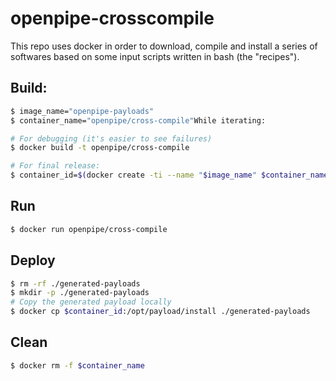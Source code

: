 # openpipe-crosscompile

This repo uses docker in order to download, compile and install a series of softwares based on some input scripts written in bash (the "recipes").

## Build:

```bash
$ image_name="openpipe-payloads"
$ container_name="openpipe/cross-compile"While iterating:

# For debugging (it's easier to see failures)
$ docker build -t openpipe/cross-compile

# For final release:
$ container_id=$(docker create -ti --name "$image_name" $container_name bash)
```

## Run
```bash
$ docker run openpipe/cross-compile
```

## Deploy
```bash
$ rm -rf ./generated-payloads
$ mkdir -p ./generated-payloads
# Copy the generated payload locally
$ docker cp $container_id:/opt/payload/install ./generated-payloads
```

## Clean
```bash
$ docker rm -f $container_name
```